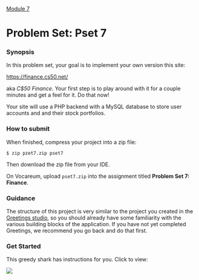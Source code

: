 [Module 7](../..)

# Problem Set: Pset 7

### Synopsis

In this problem set, your goal is to implement your own version this site:

https://finance.cs50.net/

aka *C$50 Finance*. Your first step is to play around with it for a couple minutes and get a feel for it. Do that now!

Your site will use a PHP backend with a MySQL database to store user accounts and and their stock portfolios.

### How to submit 

When finished, compress your project into a zip file:

```nohighlight
$ zip pzet7.zip pset7
```

Then download the zip file from your IDE.

On Vocareum, upload `pset7.zip` into the assignment titled **Problem Set 7: Finance**.

### Guidance

The structure of this project is very similar to the project you created in the [Greetings studio](../studios/greetings), so you should already have some familiarity with the various building blocks of the application. If you have not yet completed Greetings, we recommend you go back and do that first. 

### Get Started

This greedy shark has instructions for you. Click to view:

<a href="http://cdn.cs50.net/2015/fall/psets/7/pset7/pset7.html" target="_blank">
  <img src="http://orig07.deviantart.net/87e1/f/2011/099/7/d/wall_street_shark_by_jjpoatree-d3dl9ba.png" />
</a>

